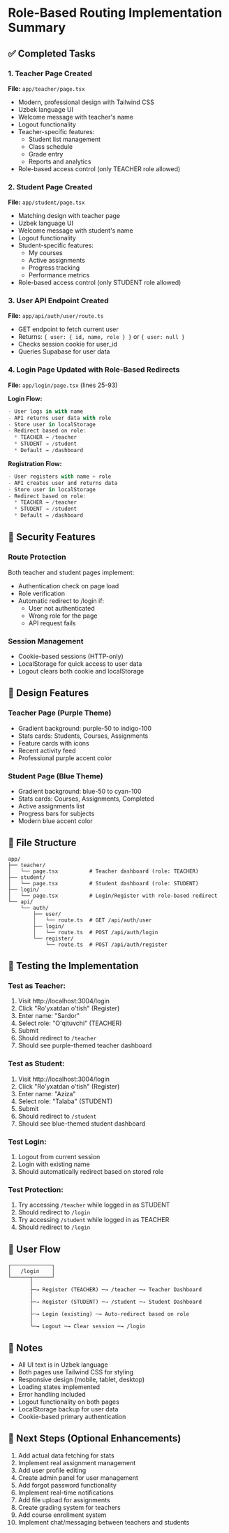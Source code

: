 # Role-Based Routing Implementation Summary

## ✅ Completed Tasks

### 1. Teacher Page Created
**File:** `app/teacher/page.tsx`
- Modern, professional design with Tailwind CSS
- Uzbek language UI
- Welcome message with teacher's name
- Logout functionality
- Teacher-specific features:
  - Student list management
  - Class schedule
  - Grade entry
  - Reports and analytics
- Role-based access control (only TEACHER role allowed)

### 2. Student Page Created
**File:** `app/student/page.tsx`
- Matching design with teacher page
- Uzbek language UI
- Welcome message with student's name
- Logout functionality
- Student-specific features:
  - My courses
  - Active assignments
  - Progress tracking
  - Performance metrics
- Role-based access control (only STUDENT role allowed)

### 3. User API Endpoint Created
**File:** `app/api/auth/user/route.ts`
- GET endpoint to fetch current user
- Returns: `{ user: { id, name, role } }` or `{ user: null }`
- Checks session cookie for user_id
- Queries Supabase for user data

### 4. Login Page Updated with Role-Based Redirects
**File:** `app/login/page.tsx` (lines 25-93)

**Login Flow:**
```typescript
- User logs in with name
- API returns user data with role
- Store user in localStorage
- Redirect based on role:
  * TEACHER → /teacher
  * STUDENT → /student
  * Default → /dashboard
```

**Registration Flow:**
```typescript
- User registers with name + role
- API creates user and returns data
- Store user in localStorage
- Redirect based on role:
  * TEACHER → /teacher
  * STUDENT → /student
  * Default → /dashboard
```

## 🔐 Security Features

### Route Protection
Both teacher and student pages implement:
- Authentication check on page load
- Role verification
- Automatic redirect to /login if:
  - User not authenticated
  - Wrong role for the page
  - API request fails

### Session Management
- Cookie-based sessions (HTTP-only)
- LocalStorage for quick access to user data
- Logout clears both cookie and localStorage

## 🎨 Design Features

### Teacher Page (Purple Theme)
- Gradient background: purple-50 to indigo-100
- Stats cards: Students, Courses, Assignments
- Feature cards with icons
- Recent activity feed
- Professional purple accent color

### Student Page (Blue Theme)
- Gradient background: blue-50 to cyan-100
- Stats cards: Courses, Assignments, Completed
- Active assignments list
- Progress bars for subjects
- Modern blue accent color

## 📁 File Structure

```
app/
├── teacher/
│   └── page.tsx          # Teacher dashboard (role: TEACHER)
├── student/
│   └── page.tsx          # Student dashboard (role: STUDENT)
├── login/
│   └── page.tsx          # Login/Register with role-based redirect
└── api/
    └── auth/
        ├── user/
        │   └── route.ts  # GET /api/auth/user
        ├── login/
        │   └── route.ts  # POST /api/auth/login
        └── register/
            └── route.ts  # POST /api/auth/register
```

## 🧪 Testing the Implementation

### Test as Teacher:
1. Visit http://localhost:3004/login
2. Click "Ro'yxatdan o'tish" (Register)
3. Enter name: "Sardor"
4. Select role: "O'qituvchi" (TEACHER)
5. Submit
6. Should redirect to `/teacher`
7. Should see purple-themed teacher dashboard

### Test as Student:
1. Visit http://localhost:3004/login
2. Click "Ro'yxatdan o'tish" (Register)
3. Enter name: "Aziza"
4. Select role: "Talaba" (STUDENT)
5. Submit
6. Should redirect to `/student`
7. Should see blue-themed student dashboard

### Test Login:
1. Logout from current session
2. Login with existing name
3. Should automatically redirect based on stored role

### Test Protection:
1. Try accessing `/teacher` while logged in as STUDENT
2. Should redirect to `/login`
3. Try accessing `/student` while logged in as TEACHER
4. Should redirect to `/login`

## 🔄 User Flow

```
┌─────────────┐
│   /login    │
└──────┬──────┘
       │
       ├─→ Register (TEACHER) ─→ /teacher ─→ Teacher Dashboard
       │
       ├─→ Register (STUDENT) ─→ /student ─→ Student Dashboard
       │
       ├─→ Login (existing) ─→ Auto-redirect based on role
       │
       └─→ Logout ─→ Clear session ─→ /login
```

## 📝 Notes

- All UI text is in Uzbek language
- Both pages use Tailwind CSS for styling
- Responsive design (mobile, tablet, desktop)
- Loading states implemented
- Error handling included
- Logout functionality on both pages
- LocalStorage backup for user data
- Cookie-based primary authentication

## 🚀 Next Steps (Optional Enhancements)

1. Add actual data fetching for stats
2. Implement real assignment management
3. Add user profile editing
4. Create admin panel for user management
5. Add forgot password functionality
6. Implement real-time notifications
7. Add file upload for assignments
8. Create grading system for teachers
9. Add course enrollment system
10. Implement chat/messaging between teachers and students
